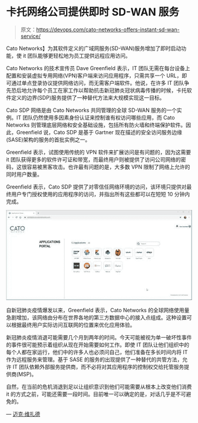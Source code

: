 # 卡托网络公司提供即时 SD-WAN 服务

> 原文：<https://devops.com/cato-networks-offers-instant-sd-wan-service/>

Cato Networks】为其软件定义的广域网服务(SD-WAN)服务增加了即时启动功能，使 it 团队能够更轻松地为员工提供远程应用访问。

Cato Networks 的技术宣传员 Dave Greenfield 表示，IT 团队无需在每台设备上配置和安装虚拟专用网络(VPN)客户端来访问应用程序，只需共享一个 URL，即可通过单点登录协议提供网络访问，而无需客户端软件。他说，在许多 IT 团队争先恐后地允许每个员工在家工作以帮助抗击新冠肺炎冠状病毒传播的时候，卡托软件定义的边界(SDP)服务提供了一种替代方法来大规模实现这一目标。

Cato SDP 网络是由 Cato Networks 共同管理的全球 SD-WAN 服务的一个实例。IT 团队仍然使用多因素身份认证来控制谁有权访问哪些应用，而 Cato Networks 则管理底层网络和安全基础设施，包括所有防火墙和终端保护软件。因此，Greenfield 说，Cato SDP 是基于 Gartner 现在描述的安全访问服务边缘(SASE)架构的服务的首批实例之一。

Greenfield 表示，试图使用传统的 VPN 软件来扩展访问是有问题的，因为这需要 it 团队获得更多的软件许可证和带宽，而最终用户则被提供了访问公司网络的密码，这很容易被黑客攻击。也许最有问题的是，大多数 VPN 限制了网络上允许的同时用户数量。

Greenfield 表示，Cato SDP 提供了对零信任网络环境的访问，该环境只提供对最终用户专门授权使用的应用程序的访问，并指出所有这些都可以在短短 10 分钟内完成。

![Cato SD-WAN](img/43493c3e32a2d74c4ea2eda721406efe.png)

自新冠肺炎疫情爆发以来，Greenfield 表示，Cato Networks 的全球网络使用量急剧增加，该网络由分布在世界各地的第三方数据中心的接入点组成。这种设置可以根据最终用户实际访问互联网的位置来优化应用体验。

新冠肺炎疫情消退可能需要几个月到两年的时间。今天可能被视为单一破坏性事件的事件很可能预示着组织从现在开始需要如何工作。即使 IT 团队让他们组织中的每个人都在家运行，他们中的许多人也必须问自己，他们准备在多长时间内将 IT 作为远程服务来管理。基于 SASE 的服务的出现提供了一种替代的共管方法，允许 IT 团队依赖外部服务提供商，而不必将对其应用程序的控制权交给托管服务提供商(MSP)。

自然，在当前的危机消退到足以让组织意识到他们可能需要从根本上改变他们消费 it 的方式之前，可能还需要一段时间。目前唯一可以确定的是，对话几乎是不可避免的。

— [迈克·维扎德](https://devops.com/author/mike-vizard/)